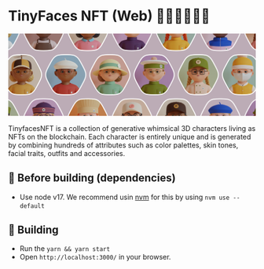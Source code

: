 # TinyFaces NFT (Web) 👦🏼👨🏾👩🏻

<img src="/public/github-header.png?raw=true" width="888">

TinyfacesNFT is a collection of generative whimsical 3D characters living as NFTs on the blockchain.
Each character is entirely unique and is generated by combining hundreds of attributes such as color palettes, skin tones, facial traits, outfits and accessories.

## 🎒 Before building (dependencies)

-   Use node v17. We recommend usin [nvm](https://github.com/nvm-sh/nvm) for this by using `nvm use --default`

## 🚧 Building

-   Run the `yarn && yarn start`
-   Open `http://localhost:3000/` in your browser.
